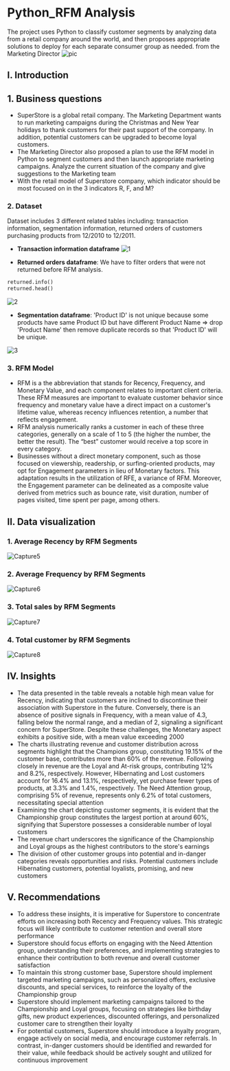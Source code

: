 # Python_RFM Analysis

The project uses Python to classify customer segments by analyzing data from a retail company around the world, and then proposes appropriate solutions to deploy for each separate consumer group as needed. from the Marketing Director
![pic](https://github.com/hatrang12/Python_RFM-Analysis/assets/107136018/f2762c1f-13cb-43d5-86e8-a4f4692e439d)

## I. **Introduction**

## **1. Business questions**

- SuperStore is a global retail company. The Marketing Department wants to run marketing campaigns during the Christmas and New Year holidays to thank customers for their past support of the company. In addition, potential customers can be upgraded to become loyal customers.
- The Marketing Director also proposed a plan to use the RFM model in Python to segment customers and then launch appropriate marketing campaigns. Analyze the current situation of the company and give suggestions to the Marketing team
- With the retail model of Superstore company, which indicator should be most focused on in the 3 indicators R, F, and M?

### **2. Dataset**

Dataset includes 3 different related tables including: transaction information, segmentation information, returned orders of customers purchasing products from 12/2010 to 12/2011.

- **Transaction information dataframe**
![1](https://github.com/hatrang12/Python_RFM-Analysis/assets/107136018/85bef089-ce32-4331-8d76-9c96c5ccc001)

- **Returned orders dataframe**: We have to filter orders that were not returned before RFM analysis.

```python
returned.info()
returned.head()
```
![2](https://github.com/hatrang12/Python_RFM-Analysis/assets/107136018/4dad1457-3a26-4399-bd35-0c3e5c0b3fcf)


- **Segmentation dataframe**: 'Product ID' is not unique because some products have same Product ID but have different Product Name => drop 'Product Name' then remove duplicate records so that 'Product ID' will be unique.

![3](https://github.com/hatrang12/Python_RFM-Analysis/assets/107136018/f70100f5-6c3e-48dd-a178-02e9bdbc058d)


### **3. RFM Model**

- RFM is a the abbreviation that stands for Recency, Frequency, and Monetary Value, and each component relates to important client criteria. These RFM measures are important to evaluate customer behavior since frequency and monetary value have a direct impact on a customer's lifetime value, whereas recency influences retention, a number that reflects engagement.
- RFM analysis numerically ranks a customer in each of these three categories, generally on a scale of 1 to 5 (the higher the number, the better the result). The “best” customer would receive a top score in every category.
- Businesses without a direct monetary component, such as those focused on viewership, readership, or surfing-oriented products, may opt for Engagement parameters in lieu of Monetary factors. This adaptation results in the utilization of RFE, a variance of RFM. Moreover, the Engagement parameter can be delineated as a composite value derived from metrics such as bounce rate, visit duration, number of pages visited, time spent per page, among others.

## **II. Data visualization**

### 1. Average Recency by RFM Segments

![Capture5](https://github.com/hatrang12/Python_RFM-Analysis/assets/107136018/87525b9a-c622-4e3a-b738-cefbbc6f6d05)

### 2. Average Frequency by RFM Segments

![Capture6](https://github.com/hatrang12/Python_RFM-Analysis/assets/107136018/be82a792-fcb7-46f9-8fc2-f2f370f6e0ad)

### 3. Total sales by RFM Segments

![Capture7](https://github.com/hatrang12/Python_RFM-Analysis/assets/107136018/961c103a-4052-4e7d-a196-d0495a0aa0f1)

### 4. Total customer by RFM Segments

![Capture8](https://github.com/hatrang12/Python_RFM-Analysis/assets/107136018/5708f419-30b3-4e3e-825c-58d22cff048e)

## IV. Insights

- The data presented in the table reveals a notable high mean value for Recency, indicating that customers are inclined to discontinue their association with Superstore in the future. Conversely, there is an absence of positive signals in Frequency, with a mean value of 4.3, falling below the normal range, and a median of 2, signaling a significant concern for SuperStore. Despite these challenges, the Monetary aspect exhibits a positive side, with a mean value exceeding 2000
- The charts illustrating revenue and customer distribution across segments highlight that the Champions group, constituting 19.15% of the customer base, contributes more than 60% of the revenue. Following closely in revenue are the Loyal and At-risk groups, contributing 12% and 8.2%, respectively. However, Hibernating and Lost customers account for 16.4% and 13.1%, respectively, yet purchase fewer types of products, at 3.3% and 1.4%, respectively. The Need Attention group, comprising 5% of revenue, represents only 6.2% of total customers, necessitating special attention
- Examining the chart depicting customer segments, it is evident that the Championship group constitutes the largest portion at around 60%, signifying that Superstore possesses a considerable number of loyal customers
- The revenue chart underscores the significance of the Championship and Loyal groups as the highest contributors to the store's earnings
- The division of other customer groups into potential and in-danger categories reveals opportunities and risks. Potential customers include Hibernating customers, potential loyalists, promising, and new customers

## V. Recommendations

- To address these insights, it is imperative for Superstore to concentrate efforts on increasing both Recency and Frequency values. This strategic focus will likely contribute to customer retention and overall store performance
- Superstore should focus efforts on engaging with the Need Attention group, understanding their preferences, and implementing strategies to enhance their contribution to both revenue and overall customer satisfaction
- To maintain this strong customer base, Superstore should implement targeted marketing campaigns, such as personalized offers, exclusive discounts, and special services, to reinforce the loyalty of the Championship group
- Superstore should implement marketing campaigns tailored to the Championship and Loyal groups, focusing on strategies like birthday gifts, new product experiences, discounted offerings, and personalized customer care to strengthen their loyalty
- For potential customers, Superstore should introduce a loyalty program, engage actively on social media, and encourage customer referrals. In contrast, in-danger customers should be identified and rewarded for their value, while feedback should be actively sought and utilized for continuous improvement
